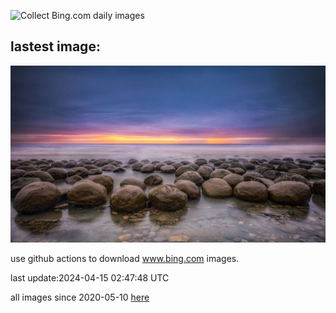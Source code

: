 ![Collect Bing.com daily images](https://github.com/counter2015/bing-daily-images/workflows/Collect%20Bing.com%20daily%20images/badge.svg)
## lastest image:
![](images/BowlingBallCali.jpg)

use github actions to download www.bing.com images.

last update:2024-04-15 02:47:48 UTC

all images since 2020-05-10 [here](https://github.com/counter2015/bing-daily-images/tree/master/images) 
